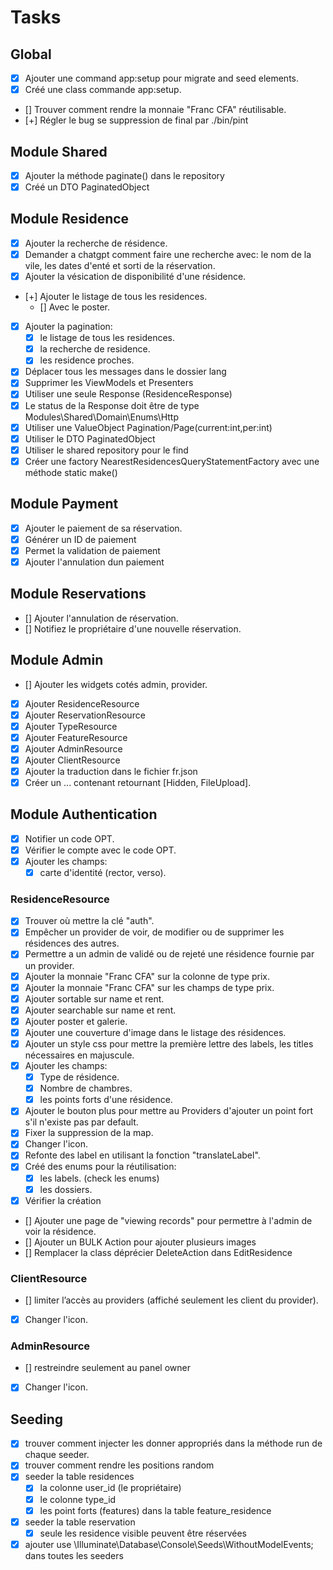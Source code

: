 # Tasks

## Global

- [x] Ajouter une command app:setup pour migrate and seed elements.
- [x] Créé une class commande app:setup.
- [] Trouver comment rendre la monnaie "Franc CFA" réutilisable.
- [+] Régler le bug se suppression de final par ./bin/pint

## Module Shared

- [x] Ajouter la méthode paginate() dans le repository
- [x] Créé un DTO PaginatedObject

## Module Residence

- [x] Ajouter la recherche de résidence.
- [x] Demander a chatgpt comment faire une recherche avec: le nom de la vile, les dates d'enté et sorti de la réservation.
- [x] Ajouter la vésication de disponibilité d'une résidence.
- [+] Ajouter le listage de tous les residences.
  - [] Avec le poster.
- [x] Ajouter la pagination:
  - [x] le listage de tous les residences.
  - [x] la recherche de residence.
  - [x] les residence proches.
- [x] Déplacer tous les messages dans le dossier lang
- [x] Supprimer les ViewModels et Presenters
- [x] Utiliser une seule Response (ResidenceResponse)
- [x] Le status de la Response doit être de type Modules\Shared\Domain\Enums\Http
- [x] Utiliser une ValueObject Pagination/Page(current:int,per:int)
- [x] Utiliser le DTO PaginatedObject
- [x] Utiliser le shared repository pour le find
- [x] Créer une factory NearestResidencesQueryStatementFactory avec une méthode static make()

## Module Payment

- [x] Ajouter le paiement de sa réservation.
- [x] Générer un ID de paiement
- [x] Permet la validation de paiement
- [x] Ajouter l'annulation dun paiement

## Module Reservations

- [] Ajouter l'annulation de réservation.
- [] Notifiez le propriétaire d'une nouvelle réservation.

## Module Admin

- [] Ajouter les widgets cotés admin, provider.
- [x] Ajouter ResidenceResource
- [x] Ajouter ReservationResource
- [x] Ajouter TypeResource
- [x] Ajouter FeatureResource
- [x] Ajouter AdminResource
- [x] Ajouter ClientResource
- [x] Ajouter la traduction dans le fichier fr.json
- [x] Créer un ... contenant retournant [Hidden, FileUpload].

## Module Authentication

- [x] Notifier un code OPT.
- [x] Vérifier le compte avec le code OPT.
- [x] Ajouter les champs:
  - [x] carte d'identité (rector, verso).

### ResidenceResource

- [x] Trouver où mettre la clé "auth".
- [x] Empêcher un provider de voir, de modifier ou de supprimer les résidences des autres.
- [x] Permettre a un admin de validé ou de rejeté une résidence fournie par un provider.
- [x] Ajouter la monnaie "Franc CFA" sur la colonne de type prix.
- [x] Ajouter la monnaie "Franc CFA" sur les champs de type prix.
- [x] Ajouter sortable sur name et rent.
- [x] Ajouter searchable sur name et rent.
- [x] Ajouter poster et galerie.
- [x] Ajouter une couverture d'image dans le listage des résidences.
- [x] Ajouter un style css pour mettre la première lettre des labels, les titles nécessaires en majuscule.
- [x] Ajouter les champs:
  - [x] Type de résidence.
  - [x] Nombre de chambres.
  - [x] les points forts d'une résidence.
- [x] Ajouter le bouton plus pour mettre au Providers d'ajouter un point fort s'il n'existe pas par default.
- [x] Fixer la suppression de la map.
- [x] Changer l'icon.
- [x] Refonte des label en utilisant la fonction "translateLabel".
- [x] Créé des enums pour la réutilisation:
  - [x] les labels. (check les enums)
  - [x] les dossiers.
- [x] Vérifier la création
- [] Ajouter une page de "viewing records" pour permettre à l'admin de voir la résidence.
- [] Ajouter un BULK Action pour ajouter plusieurs  images
- [] Remplacer la class déprécier DeleteAction dans EditResidence

### ClientResource

- [] limiter l’accès au providers (affiché seulement les client du provider).
- [x] Changer l'icon.

### AdminResource

- [] restreindre seulement au panel owner
- [x] Changer l'icon.

## Seeding

- [x] trouver comment injecter les donner appropriés dans la méthode run de chaque seeder.
- [x] trouver comment rendre les positions random
- [x] seeder la table residences
  - [x] la colonne user_id (le propriétaire)
  - [x] le colonne type_id
  - [x] les point forts (features) dans la table feature_residence
- [x] seeder la table reservation
  - [x] seule les residence visible peuvent être réservées
- [x] ajouter use \Illuminate\Database\Console\Seeds\WithoutModelEvents; dans toutes les seeders
